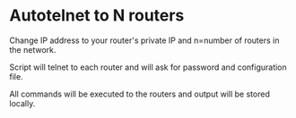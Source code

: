 # Autotelnet to N routers
Change IP address to your router's private IP and n=number of routers in the network.


Script will telnet to each router and will ask for password and configuration file.


All commands will be executed to the routers and output will be stored locally.

